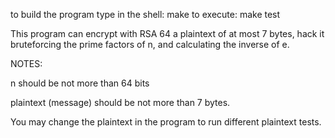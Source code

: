 to build the program type in the shell:
make
to execute:
make test

This program can encrypt with RSA 64 a plaintext of at most 7 bytes, hack it bruteforcing the prime factors of n, and calculating the inverse of e.

NOTES: 

n should be not more than 64 bits

plaintext (message) should be not more than 7 bytes.

You may change the plaintext in the program to run different plaintext tests.
